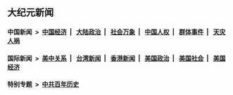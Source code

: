 ## 大纪元新闻

#### 中国新闻 &nbsp;>&nbsp; [中国经济](indexes/ncid283/README.md?07120445) &nbsp;| &nbsp; [大陆政治](indexes/ncid277/README.md?07120445) &nbsp;| &nbsp; [社会万象](indexes/ncid282/README.md?07120445) &nbsp;| &nbsp; [中国人权](indexes/ncid278/README.md?07120445) &nbsp;| &nbsp; [群体事件](indexes/ncid279/README.md?07120445) &nbsp;| &nbsp; [天灾人祸](indexes/ncid280/README.md?07120445)

#### 国际新闻 &nbsp;>&nbsp; [美中关系](indexes/nf1412576/README.md?07120445) &nbsp;| &nbsp; [台湾新闻](indexes/ncid1349361/README.md?07120445) &nbsp;| &nbsp; [香港新闻](indexes/ncid1349362/README.md?07120445) &nbsp;| &nbsp; [美国政治](indexes/ncid1078159/README.md?07120445) &nbsp;| &nbsp; [美国社会](indexes/ncid1078160/README.md?07120445) &nbsp;| &nbsp; [美国经济](indexes/ncid1078158/README.md?07120445)

#### 特别专题 &nbsp;>&nbsp; [中共百年历史](https://github.com/easy2view/epoch-special/blob/master/README.md?07120445)  
